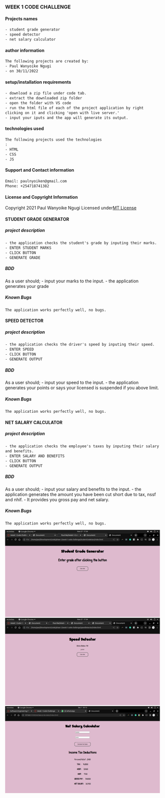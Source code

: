 ### WEEK 1 CODE CHALLENGE
#### Projects names
    - student grade generator
    - speed detector
    - net salary calculator
#### author information
    The following projects are created by:
    - Paul Wanyoike Ngugi
    - on 30/11/2022
#### setup/installation requirements
    - download a zip file under code tab.
    - extract the downloaded zip folder
    - open the folder with VS code
    - run the html file of each of the project application by right clicking on it and clicking 'open with live server.'
    - input your iputs and the app will generate its output.
#### technologies used
    The following projects used the technologies
    :
    - HTML
    - CSS
    - JS
#### Support and Contact information
    Email: paulnyoiken@gmail.com
    Phone: +254718741382
#### License and Copyright Information
Copyright 2021 Paul Wanyoike Ngugi Licensed under[MT License](https://github.com/Paul-ike/Week-1-Code-Challenge/blob/main/LICENSE)
#### STUDENT GRADE GENERATOR
##### project description
    - the application checks the student's grade by inputing their marks.
    - ENTER STUDENT MARKS
    - CLICK BUTTON
    - GENERATE GRADE
##### BDD
As a user should;
    - input your marks to the input.
    - the application generates your grade
##### Known Bugs
    The application works perfectly well, no bugs.

#### SPEED DETECTOR
##### project description
    - the application checks the driver's speed by inputing their speed.
    - ENTER SPEED 
    - CLICK BUTTON
    - GENERATE OUTPUT
##### BDD
As a user should;
    - input your speed to the input.
    - the application generates your points or says your licensed is suspended if you above limit.
##### Known Bugs
    The application works perfectly well, no bugs.
 
#### NET SALARY CALCULATOR
##### project description
    - the application checks the employee's taxes by inputing their salary and benefits.
    - ENTER SALARY AND BENEFITS
    - CLICK BUTTON
    - GENERATE OUTPUT
##### BDD
As a user should;
    - input your salary and benefits to the input.
    - the application generates the amount you have been cut short due to tax, nssf and nhif.
    - It provides you gross pay and net salary.
##### Known Bugs
    The application works perfectly well, no bugs.
    
![Screenshot](gradegen.png)
![Screenshot](speeddetector.png)
![Screenshot](netsalary1.png)